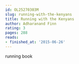 ```yaml
---
id: OL25270303M
slug: running-with-the-kenyans
title: Running with the Kenyans
author: Adharanand Finn
rating: 3
pages: 288
reads:
- finished_at: '2015-06-26'
---
```

running book
